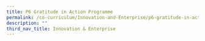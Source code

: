 ```yaml
---
title: P6 Gratitude in Action Programme
permalink: /co-curriculum/Innovation-and-Enterprise/p6-gratitude-in-action-programme/
description: ""
third_nav_title: Innovation & Enterprise
---
```

